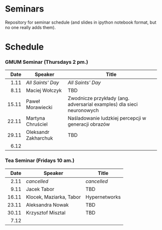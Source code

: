 # Seminars
Repository for seminar schedule (and slides in ipython notebook format, but no one really adds them).

# Schedule
### GMUM Seminar (Thursdays 2 pm.)
| Date  | Speaker                                            | Title                                                                 |
|------:|----------------------------------------------------|-----------------------------------------------------------------------|
|  1.11 | *All Saints' Day*                                  | *All Saints' Day*                                                     |
|  8.11 | Maciej Wołczyk                                     | TBD                                                                   |
| 15.11 | Paweł Morawiecki                                   | Zwodnicze przykłady (ang. adversarial examples) dla sieci neuronowych |
| 22.11 | Martyna Chruściel                                  | Naśladowanie ludzkiej percepcji w generacji obrazów                   |
| 29.11 | Oleksandr Zakharchuk                               | TBD                                                                   |
|  6.12 |                                                    |                                                                       |

### Tea Seminar (Fridays 10 am.)
| Date  | Speaker                                            | Title                                                                 |
|------:|----------------------------------------------------|-----------------------------------------------------------------------|
|  2.11 | *cancelled*                                        | *cancelled*                                                           |
|  9.11 | Jacek Tabor                                        | TBD                                                                   |
| 16.11 | Klocek, Maziarka, Tabor                            | Hypernetworks                                                         |
| 23.11 | Aleksandra Nowak                                   | TBD                                                                   |
| 30.11 | Krzysztof Misztal                                  | TBD                                                                   |
|  7.12 |                                                    |                                                                       |


